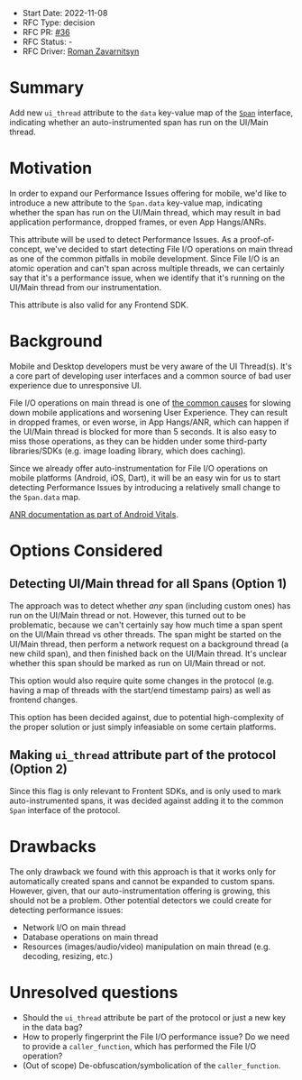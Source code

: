 * Start Date: 2022-11-08
* RFC Type: decision
* RFC PR: [#36](https://github.com/getsentry/rfcs/pull/36)
* RFC Status: -
* RFC Driver: [Roman Zavarnitsyn](https://github.com/romtsn)

# Summary

Add new `ui_thread` attribute to the `data` key-value map of the [`Span`](https://develop.sentry.dev/sdk/event-payloads/span/) interface, indicating whether
an auto-instrumented span has run on the UI/Main thread.

# Motivation

In order to expand our Performance Issues offering for mobile, we'd like to introduce a new attribute 
to the `Span.data` key-value map, indicating whether the span has run on the UI/Main thread, which may 
result in bad application performance, dropped frames, or even App Hangs/ANRs.

This attribute will be used to detect Performance Issues. As a proof-of-concept, we've decided to start
detecting File I/O operations on main thread as one of the common pitfalls in mobile development. Since
File I/O is an atomic operation and can't span across multiple threads, we can certainly say that it's
a performance issue, when we identify that it's running on the UI/Main thread from our instrumentation.

This attribute is also valid for any Frontend SDK.

# Background

Mobile and Desktop developers must be very aware of the UI Thread(s). It's a core part of developing 
user interfaces and a common source of bad user experience due to unresponsive UI.

File I/O operations on main thread is one of [the common causes](https://developer.android.com/topic/performance/vitals/anr#io-on-main) 
for slowing down mobile applications and worsening User Experience. They can result in dropped frames, or even worse, 
in App Hangs/ANR, which can happen if the UI/Main thread is blocked for more than 5 seconds. It is also easy to miss 
those operations, as they can be hidden under some third-party libraries/SDKs (e.g. image loading library, which does caching).

Since we already offer auto-instrumentation for File I/O operations on mobile platforms (Android, iOS, Dart),
it will be an easy win for us to start detecting Performance Issues by introducing a relatively small change
to the `Span.data` map.

[ANR documentation as part of Android Vitals](https://developer.android.com/topic/performance/vitals/anr).

# Options Considered

## Detecting UI/Main thread for all Spans (Option 1)

The approach was to detect whether *any* span (including custom ones) has run on the UI/Main thread or not.
However, this turned out to be problematic, because we can't certainly say how much time a span spent on the
UI/Main thread vs other threads. The span might be started on the UI/Main thread, then perform a network
request on a background thread (a new child span), and then finished back on the UI/Main thread. It's unclear
whether this span should be marked as run on UI/Main thread or not.

This option would also require quite some changes in the protocol (e.g. having a map of threads with the start/end timestamp pairs)
as well as frontend changes.

This option has been decided against, due to potential high-complexity of the proper solution or just simply
infeasiable on some certain platforms.

## Making `ui_thread` attribute part of the protocol (Option 2)

Since this flag is only relevant to Frontent SDKs, and is only used to mark auto-instrumented spans, it was
decided against adding it to the common `Span` interface of the protocol.

# Drawbacks

The only drawback we found with this approach is that it works only for automatically created spans and
cannot be expanded to custom spans. However, given, that our auto-instrumentation offering is growing, this 
should not be a problem. Other potential detectors we could create for detecting performance issues:

* Network I/O on main thread
* Database operations on main thread
* Resources (images/audio/video) manipulation on main thread (e.g. decoding, resizing, etc.)

# Unresolved questions

* Should the `ui_thread` attribute be part of the protocol or just a new key in the data bag?
* How to properly fingerprint the File I/O performance issue? Do we need to provide a `caller_function`, which has 
performed the File I/O operation?
* (Out of scope) De-obfuscation/symbolication of the `caller_function`.
